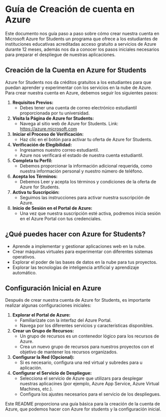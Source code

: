 
# Guía de Creación de cuenta en Azure

Este documento nos guía paso a paso sobre cómo crear nuestra cuenta en Microsoft Azure for Students un programa que ofrece a los estudiantes de instituciones educativas acreditadas acceso gratuito a servicios de Azure durante 12 meses, además nos da a conocer los pasos iniciales necesarios para preparar el despliegue de nuestras aplicaciones.

## Creación de la Cuenta en Azure for Students

Azure for Students nos da créditos gratuitos a los estudiantes para que puedan aprender y experimentar con los servicios en la nube de Azure.  Para crear nuestra cuenta en Azure, debemos seguir los siguientes pasos:

1.  **Requisitos Previos:**
    * Debes tener una cuenta de correo electrónico estudiantil proporcionada por tu universidad. 
2.  **Visita la Página de Azure for Students:**
    * Navega al sitio web de Azure for Students. Link: https://azure.microsoft.com
3.  **Iniciar el Proceso de Verificación:**
    * Haz clic en el botón para activar tu oferta de Azure for Students.
4.  **Verificación de Elegibilidad:**
    * Ingresamos nuestro correo estudiantil.
    * Azure nos verificará el estado de nuestra cuenta estudiantil.
5.  **Completa tu Perfil:**
    * Debemos proporcionar la información adicional requerida, como nuestra información personal y nuestro número de teléfono.
6.  **Acepta los Términos:**
    * Debemos Leer y acepta los términos y condiciones de la oferta de Azure for Students.
7.  **Activa tu Suscripción:**
    * Seguimos las instrucciones para activar nuestra suscripción de Azure.
8.  **Inicio de Sesión en el Portal de Azure:**
    *  Una vez que nuestra suscripción esté activa, podremos inicia sesión en el Azure Portal con tus credenciales.

## ¿Qué puedes hacer con Azure for Students? 

* Aprende a implementar y gestionar aplicaciones web en la nube. 
*  Crear máquinas virtuales para experimentar con diferentes sistemas operativos. 
*  Explorar el poder de las bases de datos en la nube para tus proyectos.
* Explorar las tecnologías de inteligencia artificial y aprendizaje automático.

## Configuración Inicial en Azure

Después de crear nuestra cuenta de Azure for Students, es importante realizar algunas configuraciones iniciales:

1.  **Explorar el Portal de Azure:**
    * Familiarízate con la interfaz del Azure Portal.
    * Navega por los diferentes servicios y características disponibles.
2.  **Crear un Grupo de Recursos:**
    * Un grupo de recursos es un contenedor lógico para los recursos de Azure.
    * Crea un nuevo grupo de recursos para nuestros proyectos con el objetivo de mantener los recursos organizados.
3.  **Configurar la Red (Opcional):**
    * Si es necesario, configura una red virtual y subredes para u aplicación.
4.  **Configurar el Servicio de Despliegue:**
    * Selecciona el servicio de Azure que utilizars para desplegar nuestras aplicacines (por ejemplo, Azure App Service, Azure Virtual Machines, etc.).
    * Configura los ajustes necesarios para el servicio de los despliegues.

Este README proporciona una guía básica para la creación de la cuenta de Azure, que podemos hacer con Azure for students y la configuración inicial.

